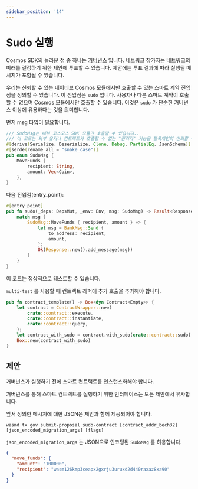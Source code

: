 ```yaml
---
sidebar_position: '14'
---
```


# Sudo 실행

Cosmos SDK의 놀라운 점 중 하나는 [거버넌스](https://docs.cosmos.network/v0.44/modules/gov/) 입니다. 네트워크 참가자는 네트워크의 미래를 결정하기 위한 제안에 투표할 수 있습니다. 제안에는 투표 결과에 따라 실행될 메시지가 포함될 수 있습니다.

우리는 신뢰할 수 있는 네이티브 Cosmos 모듈에서만 호출할 수 있는 스마트 계약 진입점을 정의할 수 있습니다. 이 진입점은 `sudo` 입니다. 사용자나 다른 스마트 계약이 호출할 수 없으며 Cosmos 모듈에서만 호출할 수 있습니다. 이것은 `sudo` 가 단순한 거버넌스 이상에 유용하다는 것을 의미합니다.

먼저 msg 타입이 필요합니다.

```rust
/// SudoMsg는 내부 코스모스 SDK 모듈만 호출할 수 있습니다..
/// 이 코드는 외부 유저나 컨트랙트가 호출할 수 없는 "관리자" 기능을 블록체인의 신뢰할 수 있는 코드(native/Go)가 사용할 수 있는지 보여줍니다.
#[derive(Serialize, Deserialize, Clone, Debug, PartialEq, JsonSchema)]
#[serde(rename_all = "snake_case")]
pub enum SudoMsg {
    MoveFunds {
        recipient: String,
        amount: Vec<Coin>,
    },
}
```

다음 진입점(entry_point):

```rust
#[entry_point]
pub fn sudo(_deps: DepsMut, _env: Env, msg: SudoMsg) -> Result<Response, HackError> {
    match msg {
        SudoMsg::MoveFunds { recipient, amount } => {
            let msg = BankMsg::Send {
                to_address: recipient,
                amount,
            };
            Ok(Response::new().add_message(msg))
        }
    }
}
```

이 코드는 정상적으로 테스트할 수 있습니다.

`multi-test` 를 사용할 때 컨트랙트 래퍼에 추가 호출을 추가해야 합니다.

```rust
pub fn contract_template() -> Box<dyn Contract<Empty>> {
    let contract = ContractWrapper::new(
        crate::contract::execute,
        crate::contract::instantiate,
        crate::contract::query,
    );
    let contract_with_sudo = contract.with_sudo(crate::contract::sudo);
    Box::new(contract_with_sudo)
}
```

## 제안

거버넌스가 실행하기 전에 스마트 컨트랙트를 인스턴스화해야 합니다.

거버넌스를 통해 스마트 컨트랙트를 실행하기 위한 인터페이스는 모든 제안에서 유사합니다.

앞서 정의한 메시지에 대한 JSON은 제안과 함께 제공되어야 합니다.

```shell
wasmd tx gov submit-proposal sudo-contract [contract_addr_bech32] [json_encoded_migration_args] [flags]
```

`json_encoded_migration_args` 는 JSON으로 인코딩된 `SudoMsg` 를 허용합니다.

```json
{
  "move_funds": {
    "amount": "100000",
    "recipient": "wasm126kmp3ceapx2gxrju3uruxd2d440raxaz8xa90"
  }
}
```
